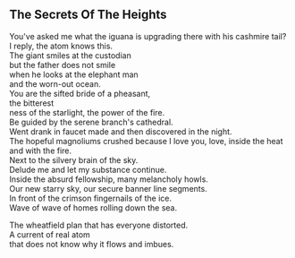 The Secrets Of The Heights
--------------------------
You've asked me what the iguana is upgrading there with his cashmire tail?  
I reply, the atom knows this.  
The giant smiles at the custodian  
but the father does not smile  
when he looks at the elephant man  
and the worn-out ocean.  
You are the sifted bride of a pheasant,  
the bitterest  
ness of the starlight, the power of the fire.  
Be guided by the serene branch's cathedral.  
Went drank in faucet made and then discovered in the night.  
The hopeful magnoliums crushed because I love you, love, inside the heat and with the fire.  
Next to the silvery brain of the sky.  
Delude me and let my substance continue.  
Inside the absurd fellowship, many melancholy howls.  
Our new starry sky, our secure banner line segments.  
In front of the crimson fingernails of the ice.  
Wave of wave of homes rolling down the sea.  
  
The wheatfield plan that has everyone distorted.  
A current of real atom  
that does not know why it flows and imbues.  
